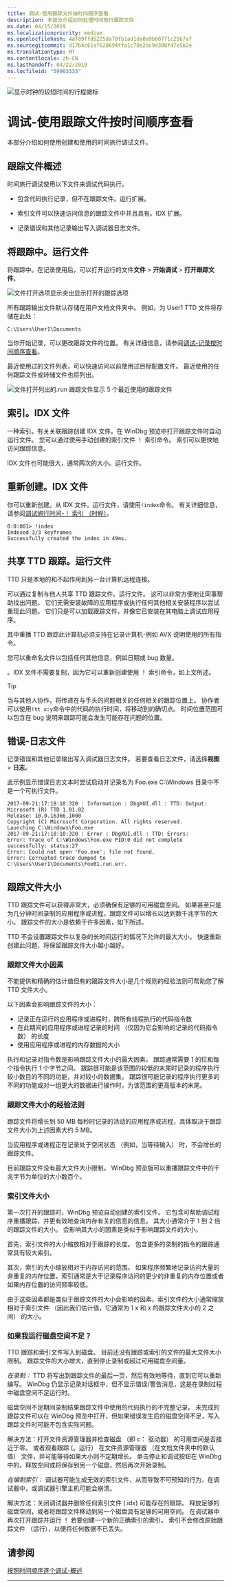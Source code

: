 ```yaml
---
title: 调试-使用跟踪文件按时间顺序查看
description: 本部分介绍如何处理时间旅行跟踪文件
ms.date: 04/15/2019
ms.localizationpriority: medium
ms.openlocfilehash: 4af89ffd5225da70fb1ad1da0a9b60771c25b7af
ms.sourcegitcommit: d17b4c61af620694ffa1c70a2dc9d308fd7e5b2e
ms.translationtype: MT
ms.contentlocale: zh-CN
ms.lasthandoff: 04/22/2019
ms.locfileid: "59903333"
---
```

![显示时钟的较短时间的行程徽标](images/ttd-time-travel-debugging-logo.png) 

# <a name="time-travel-debugging---working-with-trace-files"></a>调试-使用跟踪文件按时间顺序查看

本部分介绍如何使用创建和使用的时间旅行调试文件。

## <a name="trace-file-overview"></a>跟踪文件概述

时间旅行调试使用以下文件来调试代码执行。

- 包含代码执行记录，但不在跟踪文件。运行扩展。

- 索引文件可以快速访问信息的跟踪文件中并且具有。IDX 扩展。

- 记录错误和其他记录输出写入调试器日志文件。


## <a name="trace-run-files"></a>将跟踪中。运行文件  

将跟踪中。在记录使用后，可以打开运行的文件**文件** > **开始调试** > **打开跟踪文件**。

![文件打开选项显示突出显示打开的跟踪选项](images/ttd-start-debugging-options.png) 

所有跟踪输出文件默认存储在用户文档文件夹中。 例如，为 User1 TTD 文件将存储在此处：

```console
C:\Users\User1\Documents
```
当你开始记录，可以更改跟踪文件的位置。 有关详细信息，请参阅[调试-记录按时间顺序查看](time-travel-debugging-record.md)。

最近使用过的文件列表，可以快速访问以前使用过目标配置文件。 最近使用的任何跟踪文件或转储文件也将列出。 

![文件打开列出的.run 跟踪文件显示 5 个最近使用的跟踪文件](images/ttd-recent-trace-files.png) 


## <a name="index-idx-files"></a>索引。IDX 文件  

一种索引。有关关联跟踪创建 IDX 文件。在 WinDbg 预览中打开跟踪文件时自动运行文件。 您可以通过使用手动创建的索引文件 ！ 索引命令。 索引可以更快地访问跟踪信息。 

IDX 文件也可能很大，通常两次的大小。运行文件。  

## <a name="recreating-the-idx-file"></a>重新创建。IDX 文件
你可以重新创建。从 IDX 文件。运行文件，请使用`!index`命令。 有关详细信息，请参阅[调试旅行时间-！ 索引 （时程）](time-travel-debugging-extension-index.md)。

```dbgcmd
0:0:001> !index
Indexed 3/3 keyframes
Successfully created the index in 49ms.
```

## <a name="sharing-ttd-trace-run-files"></a>共享 TTD 跟踪。运行文件

TTD 只是本地的和不起作用到另一台计算机远程连接。

可以通过复制与他人共享 TTD 跟踪文件。运行文件。 这可以非常方便地让同事帮助找出问题。 它们无需安装故障的应用程序或执行任何其他相关安装程序以尝试重现此问题。 它们只是可以加载跟踪文件，并像它已安装在其电脑上调试应用程序。

其中重播 TTD 跟踪此计算机必须支持在记录计算机-例如 AVX 说明使用的所有指令。

您可以重命名文件以包括任何其他信息，例如日期或 bug 数量。

。IDX 文件不需要复制，因为它可以重新创建使用 ！ 索引命令，如上文所述。

> [!TIP]
> 当与其他人协作，将传递在与手头的问题相关的任何相关的跟踪位置上。 协作者可以使用`!tt x:y`命令中的代码的执行时间，将移动到的确切点。 时间位置范围可以包含在 bug 说明来跟踪可能会发生可能存在问题的位置。
>


## <a name="error---log-file"></a>错误-日志文件

记录错误和其他记录输出写入调试器日志文件。 若要查看日志文件，请选择**视图** > **日志**。 

此示例显示错误日志文本时尝试启动并记录名为 Foo.exe C:\Windows 目录中不是一个可执行文件。

```console
2017-09-21:17:18:10:320 : Information : DbgXUI.dll : TTD: Output: 
Microsoft (R) TTD 1.01.02
Release: 10.0.16366.1000
Copyright (C) Microsoft Corporation. All rights reserved.
Launching C:\Windows\Foo.exe
2017-09-21:17:18:10:320 : Error : DbgXUI.dll : TTD: Errors: 
Error: Trace of C:\Windows\Foo.exe PID:0 did not complete successfully: status:27
Error: Could not open 'Foo.exe'; file not found.
Error: Corrupted trace dumped to C:\Users\User1\Documents\Foo01.run.err.
```



## <a name="trace-file-size"></a>跟踪文件大小

TTD 跟踪文件可以获得非常大，必须确保有足够的可用磁盘空间。  如果甚至只是为几分钟时间录制的应用程序或进程，跟踪文件可以增长以达到数千兆字节的大小。  跟踪文件的大小是依赖于许多因素，如下所述。  

TTD 不会设置跟踪文件以复杂的长时间运行的情况下允许的最大大小。 快速重新创建此问题，将保留跟踪文件大小越小越好。
 
### <a name="trace-file-size-factors"></a>跟踪文件大小因素

不能提供和精确的估计值但有的跟踪文件大小是几个规则的经验法则可帮助您了解 TTD 文件大小。

以下因素会影响跟踪文件的大小：

- 记录正在运行的应用程序或进程时，跨所有线程执行的代码指令数
- 在此期间的应用程序或进程记录的时间 （仅因为它会影响的记录的代码指令数） 的长度
- 使用应用程序或进程的内存数据的大小
 
执行和记录对指令数是影响跟踪文件大小的最大因素。  跟踪通常需要 1 的位和每个指令执行 1 个字节之间。  跟踪很可能是该范围的较低的末尾时记录的程序执行较小数目的不同的功能，并对较小的数据集。  跟踪很可能记录的程序执行更多的不同的功能或对一组更大的数据进行操作时，为该范围的更高版本的末尾。
 
### <a name="trace-file-size-rule-of-thumb"></a>跟踪文件大小的经验法则

跟踪文件将增长到 50 MB 每秒时记录的活动的应用程序或进程，具体取决于跟踪文件大小为上述因素大约 5 MB。

当应用程序或进程正在记录处于空闲状态 （例如，当等待输入） 时，不会增长的跟踪文件。

目前跟踪文件没有最大文件大小限制。  WinDbg 预览版可以重播跟踪文件中的千兆字节为单位的大小数百个。
 
### <a name="index-file-size"></a>索引文件大小

第一次打开的跟踪时，WinDbg 预览自动创建的索引文件。  它包含可帮助调试程序重播跟踪，并更有效地查询内存有关的信息的信息。  其大小通常介于 1 到 2 倍的跟踪文件的大小。  会影响其大小的因素是类似于影响跟踪文件的大小。
 
首先，索引文件的大小缩放相对于跟踪的长度。  包含更多的录制的指令的跟踪通常具有较大索引。
 
其次，索引的大小缩放相对于内存访问的范围。  如果程序频繁地记录访问大量的非重复的内存位置，索引通常是大于记录程序访问的更少的非重复的内存位置或者如果内存位置的访问频率较低。
 
由于这些因素都是类似于跟踪文件的大小会影响的因素，索引文件的大小通常缩放相对于索引文件 （因此我们估计值，它通常为 1 x 和 x 的跟踪文件大小的 2 之间） 的大小。
 
### <a name="what-if-i-run-out-of-disk-space"></a>如果我运行磁盘空间不足？

TTD 跟踪和索引文件写入到磁盘。 目前还没有跟踪或索引的文件的最大文件大小限制。 跟踪文件的大小增大，直到停止录制或超过可用磁盘空间量。
 
*在录制：* TTD 将写出到跟踪文件的最后一页，然后有效地等待，直到它可以重新编写。 WinDbg 仍显示记录对话框中，但不显示错误/警告消息，这是在录制过程中磁盘空间不足运行时。  

磁盘空间不足期间录制结果跟踪文件中使用的代码执行的不完整记录。 未完成的跟踪文件可以在 WinDbg 预览中打开，但如果错误发生后的磁盘空间不足，写入跟踪文件时可能不包含实际问题。

解决方法：打开文件资源管理器并检查磁盘 （即 c： 驱动器） 的可用空间是否接近于零。 或者观看跟踪 (。运行） 在文件资源管理器 （在文档文件夹中的默认值） 文件，并可能等待如果大小则不定期增长。 单击停止和调试按钮在 WinDbg 中的，释放空间或将保存到另一个磁盘，然后再次开始录制。
 
*在编制索引：* 调试器可能生成无效的索引文件，从而导致不可预知的行为，在调试器中，或调试器引擎主机可能会崩溃。

解决方法：关闭调试器并删除任何索引文件 (.idx) 可能存在的跟踪。  释放足够的磁盘空间，或者将跟踪文件移动到另一个磁盘具有足够的可用空间。  在调试器中再次打开跟踪并运行 ！ 若要创建一个新的正确索引的索引。  索引不会修改原始跟踪文件 （运行），以便将任何数据不已丢失。

## <a name="see-also"></a>请参阅

[按照时间顺序逐个调试-概述](time-travel-debugging-overview.md)

---
